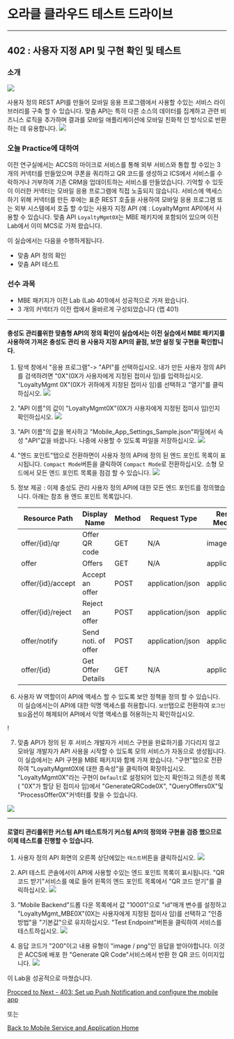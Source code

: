 # 오라클 클라우드 테스트 드라이브 #
-----
## 402 : 사용자 지정 API 및 구현 확인 및 테스트 ##


### 소개 ###
![](../common/images/mobile/mcsgs_dt_003_customapi.png)


사용자 정의 REST API를 만들어 모바일 응용 프로그램에서 사용할 수있는 서비스 라이브러리를 구축 할 수 있습니다. 맞춤 API는 특히 다른 소스의 데이터를 집계하고 관련 비즈니스 로직을 추가하며 결과를 모바일 애플리케이션에 모바일 친화적 인 방식으로 반환하는 데 유용합니다. 
![](../common/images/mobile/mcsgc_dt_004_api.png)


### 오늘 Practice에 대하여 ###
이전 연구실에서는 ACCS의 마이크로 서비스를 통해 외부 서비스와 통합 할 수있는 3 개의 커넥터를 만들었으며 쿠폰을 쿼리하고 QR 코드를 생성하고 ICS에서 서비스를 수락하거나 거부하여 기존 CRM을 업데이트하는 서비스를 만들었습니다. 기억할 수 있듯이 이러한 커넥터는 모바일 응용 프로그램에 직접 노출되지 않습니다. 서비스에 액세스하기 위해 커넥터를 만든 후에는 표준 REST 호출을 사용하여 모바일 응용 프로그램 또는 외부 시스템에서 호출 할 수있는 사용자 지정 API (예 : LoyaltyMgmt API)에서 사용할 수 있습니다. 맞춤 API `LoyaltyMgmt0X`는 MBE 패키지에 포함되어 있으며 이전 Lab에서 이미 MCS로 가져 왔습니다. 

이 실습에서는 다음을 수행하게됩니다. 
- 맞춤 API 정의 확인 
- 맞춤 API 테스트 

### 선수 과목 ###

- MBE 패키지가 이전 Lab (Lab 401)에서 성공적으로 가져 왔습니다. 
- 3 개의 커넥터가 이전 랩에서 올바르게 구성되었습니다 (랩 401) 

----
#### 충성도 관리를위한 맞춤형 API의 정의 확인이 실습에서는 이전 실습에서 MBE 패키지를 사용하여 가져온 충성도 관리 용 사용자 지정 API의 끝점, 보안 설정 및 구현을 확인합니다. 

1. 탐색 창에서 &quot;응용 프로그램&quot;-> &quot;API&quot;를 선택하십시오. 내가 만든 사용자 정의 API를 검색하려면 &quot;0X&quot;(0X가 사용자에게 지정된 접미사 임)를 입력하십시오. &quot;LoyaltyMgmt 0X&quot;(0X가 귀하에게 지정된 접미사 임)를 선택하고 &quot;열기&quot;를 클릭하십시오. 
![](../common/images/mobile/402-API_Navigate_and_Open.png)


2. &quot;API 이름&quot;의 값이 &quot;LoyaltyMgmt0X&quot;(0X가 사용자에게 지정된 접미사 임)인지 확인하십시오. 
![](../common/images/mobile/402-API_Verify_API_Name.png)


3. &quot;API 이름&quot;의 값을 복사하고 &quot;Mobile_App_Settings_Sample.json&quot;파일에서 속성 &quot;API&quot;값을 바꿉니다. 나중에 사용할 수 있도록 파일을 저장하십시오. 
![](../common/images/mobile/402-API_Copy_To_Json.png)


4. &quot;엔드 포인트&quot;탭으로 전환하면이 사용자 정의 API에 정의 된 엔드 포인트 목록이 표시됩니다. `Compact Mode`버튼을 클릭하여 `Compact Mode`로 전환하십시오. 소형 모드에서 모든 엔드 포인트 목록을 점검 할 수 있습니다. 
![](../common/images/mobile/402-API_Check_Endpoints.png)


5. 정보 제공 : 이제 충성도 관리 사용자 정의 API에 대한 모든 엔드 포인트를 정의했습니다. 아래는 참조 용 엔드 포인트 목록입니다. 

    | Resource Path     | Display Name          | Method | Request Type     | Response Media Type |
    | ----------------- | --------------------- | ------ | ---------------- | ------------------- |
    | offer/{id}/qr	    | Offer QR code         | GET    | N/A	        | image/png           |
    | offer	            | Offers	            | GET    | N/A	        | application/json    |
    | offer/{id}/accept | Accept an offer       | POST   | application/json | application/json    |
    | offer/{id}/reject | Reject an offer       | POST   | application/json | application/json    |
    | offer/notify      | Send noti. of offer   | POST   | application/json | application/json    |
    | offer/{id}        | Get Offer Details     | GET    | N/A	        | application/json    |
    
6. 사용자 W 역할이이 API에 액세스 할 수 있도록 보안 정책을 정의 할 수 있습니다. 이 실습에서는이 API에 대한 익명 액세스를 허용합니다. `보안`탭으로 전환하여 `로그인 필요`옵션이 해제되어 API에서 익명 액세스를 허용하는지 확인하십시오. 

! [](../common/images/mobile/402-API_Verify_Security.png) 

7. 맞춤 API가 정의 된 후 서비스 개발자가 서비스 구현을 완료하기를 기다리지 않고 모바일 개발자가 API 사용을 시작할 수 있도록 모의 서비스가 자동으로 생성됩니다. 이 실습에서는 API 구현을 MBE 패키지와 함께 가져 왔습니다. &quot;구현&quot;탭으로 전환하여 &quot;LoyaltyMgmt0X에 대한 종속성&quot;을 클릭하여 확장하십시오. &quot;LoyaltyMgmt0X&quot;라는 구현이 `Default`로 설정되어 있는지 확인하고 의존성 목록 ( &quot;0X&quot;가 할당 된 접미사 임)에서 &quot;GenerateQRCode0X&quot;, &quot;QueryOffers0X&quot;및 &quot;ProcessOffer0X&quot;커넥터를 찾을 수 있습니다. 

![](../common/images/mobile/402-API_Verify_Implementation.png)




----
#### 로열티 관리를위한 커스텀 API 테스트하기 커스텀 API의 정의와 구현을 검증 했으므로 이제 테스트를 진행할 수 있습니다. 

1. 사용자 정의 API 화면의 오른쪽 상단에있는 `테스트`버튼을 클릭하십시오. 
![](../common/images/mobile/402-API_Open_Test.png)


2. API 테스트 콘솔에서이 API에 사용할 수있는 엔드 포인트 목록이 표시됩니다. &quot;QR 코드 받기&quot;서비스를 예로 들어 왼쪽의 엔드 포인트 목록에서 &quot;QR 코드 얻기&quot;를 클릭하십시오. 
![](../common/images/mobile/402-API_Test_Select_Endpoint.png)


3. &quot;Mobile Backend&quot;드롭 다운 목록에서 값 &quot;10001&quot;으로 &quot;id&quot;매개 변수를 설정하고 &quot;LoyaltyMgmt_MBE0X&quot;(0X는 사용자에게 지정된 접미사 임)를 선택하고 &quot;인증 방법&quot;을 &quot;기본값&quot;으로 유지하십시오. &quot;Test Endpoint&quot;버튼을 클릭하여 서비스를 테스트하십시오. 
![](../common/images/mobile/402-API_Test_Prepare_Request.png)


4. 응답 코드가 &quot;200&quot;이고 내용 유형이 &quot;image / png&quot;인 응답을 받아야합니다. 이것은 ACCS에 배포 한 &quot;Generate QR Code&quot;서비스에서 반환 한 QR 코드 이미지입니다. 
![](../common/images/mobile/402-API_Test_Result.png)



이 Lab을 성공적으로 마쳤습니다. 

[Procced to Next - 403: Set up Push Notification and configure the mobile app](403-MobileLab.md) 

또는 

[Back to Mobile Service and Application Home](README.md) 


